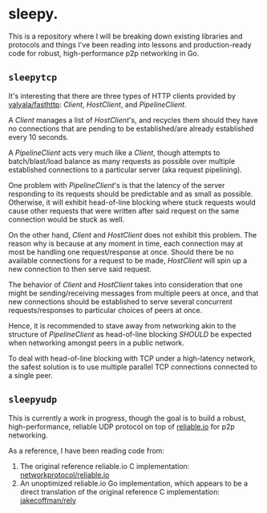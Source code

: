 # sleepy.

This is a repository where I will be breaking down existing libraries and protocols and things I've been reading into lessons and production-ready code for robust, high-performance p2p networking in Go.

## `sleepytcp`

It's interesting that there are three types of HTTP clients provided by [valyala/fasthttp](https://github.com/valyala/fasthttp): _Client_, _HostClient_, and _PipelineClient_.

A _Client_ manages a list of _HostClient_'s, and recycles them should they have no connections that are pending to be established/are already established every 10 seconds.

A _PipelineClient_ acts very much like a _Client_, though attempts to batch/blast/load balance as many requests as possible over multiple established connections to a particular server (aka request pipelining).

One problem with _PipelineClient_'s is that the latency of the server responding to its requests should be predictable and as small as possible. Otherwise, it will exhibit head-of-line blocking where stuck requests would cause other requests that were written after said request on the same connection would be stuck as well.

On the other hand, _Client_ and _HostClient_ does not exhibit this problem. The reason why is because at any moment in time, each connection may at most be handling one request/response at once. Should there be no available connections for a request to be made, _HostClient_ will spin up a new connection to then serve said request.

The behavior of _Client_ and _HostClient_ takes into consideration that one might be sending/receiving messages from multiple peers at once, and that new connections should be established to serve several concurrent requests/responses to particular choices of peers at once.

Hence, it is recommended to stave away from networking akin to the structure of _PipelineClient_ as head-of-line blocking _SHOULD_ be expected when networking amongst peers in a public network.

To deal with head-of-line blocking with TCP under a high-latency network, the safest solution is to use multiple parallel TCP connections connected to a single peer.

## `sleepyudp`

This is currently a work in progress, though the goal is to build a robust, high-performance, reliable UDP protocol on top of [reliable.io](https://gafferongames.com/post/reliable_ordered_messages/) for p2p networking.

As a reference, I have been reading code from:

1. The original reference reliable.io C implementation: [networkprotocol/reliable.io](https://github.com/networkprotocol/reliable.io)
2. An unoptimized reliable.io Go implementation, which appears to be a direct translation of the original reference C implementation: [jakecoffman/rely](https://github.com/jakecoffman/rely)